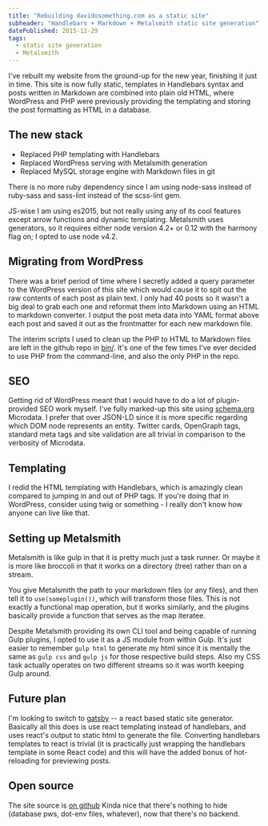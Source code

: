 ```yaml
---
title: "Rebuilding davidosomething.com as a static site"
subheader: "Handlebars + Markdown + Metalsmith static site generation"
datePublished: 2015-12-29
tags:
  - static site generation
  - Metalsmith
---
```


I've rebuilt my website from the ground-up for the new year, finishing it just
in time. This site is now fully static, templates in Handlebars syntax and posts
written in Markdown are combined into plain old HTML, where WordPress and PHP
were previously providing the templating and storing the post formatting as
HTML in a database.

## The new stack

- Replaced PHP templating with Handlebars
- Replaced WordPress serving with Metalsmith generation
- Replaced MySQL storage engine with Markdown files in git

There is no more ruby dependency since I am using node-sass instead of ruby-sass
and sass-lint instead of the scss-lint gem.

JS-wise I am using es2015, but not really using any of its cool features except
arrow functions and dynamic templating. Metalsmith uses generators, so it
requires either node version 4.2+ or 0.12 with the harmony flag on; I opted to
use node v4.2.

## Migrating from WordPress

There was a brief period of time where I secretly added a query parameter to the
WordPress version of this site which would cause it to spit out the raw contents
of each post as plain text. I only had 40 posts so it wasn't a big deal to grab
each one and reformat them into Markdown using an HTML to markdown converter.
I output the post meta data into YAML format above each post and saved it out as
the frontmatter for each new markdown file.

The interim scripts I used to clean up the PHP to HTML to Markdown files are
left in the github repo in
[bin/](https://github.com/davidosomething/16.davidosomething.com/tree/962ba928f4500410d0b2f1469b3fed7361708f97/bin).
It's one of the few times I've ever decided to use PHP from the command-line,
and also the only PHP in the repo.

## SEO

Getting rid of WordPress meant that I would have to do a lot of plugin-provided
SEO work myself. I've fully marked-up this site using
[schema.org](https://schema.org/BlogPosting) Microdata. I prefer that over
JSON-LD since it is more specific regarding which DOM node represents an entity.
Twitter cards, OpenGraph tags, standard meta tags and site validation are all
trivial in comparison to the verbosity of Microdata.

## Templating

I redid the HTML templating with Handlebars, which is amazingly clean compared
to jumping in and out of PHP tags. If you're doing that in WordPress, consider
using twig or something - I really don't know how anyone can live like that.

## Setting up Metalsmith

Metalsmith is like gulp in that it is pretty much just a task runner. Or maybe
it is more like broccoli in that it works on a directory (tree) rather than on
a stream.

You give Metalsmith the path to your markdown files (or any files), and then
tell it to `use(someplugin())`, which will transform those files. This is not
exactly a functional map operation, but it works similarly, and the plugins
basically provide a function that serves as the map iteratee.

Despite Metalsmith providing its own CLI tool and being capable of running
Gulp plugins, I opted to use it as a JS module from within Gulp. It's just
easier to remember `gulp html` to generate my html since it is mentally the same
as `gulp css` and `gulp js` for those respective build steps. Also my CSS task
actually operates on two different streams so it was worth keeping Gulp around.

## Future plan

I'm looking to switch to [gatsby](https://github.com/gatsbyjs/gatsby) -- a react
based static site generator. Basically all this does is use react templating
instead of handlebars, and uses react's output to static html to generate the
file. Converting handlebars templates to react is trivial (it is practically
just wrapping the handlebars template in some React code) and this will have the
added bonus of hot-reloading for previewing posts.

## Open source

The site source is [on github](https://github.com/davidosomething/16.davidosomething.com)
Kinda nice that there's nothing to hide (database pws, dot-env files, whatever),
now that there's no backend.

